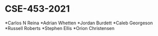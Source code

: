 # CSE-453-2021

*Carlos N Reina
*Adrian Whetten
*Jordan Burdett
*Caleb Georgeson
*Russell Roberts
*Stephen Ellis
*Orion Christensen
